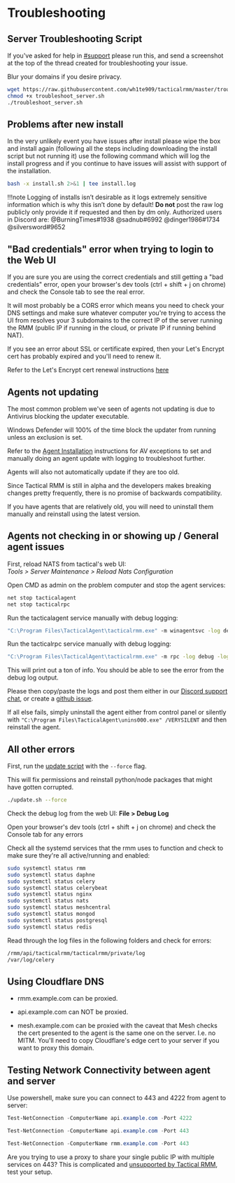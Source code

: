 # Troubleshooting

## Server Troubleshooting Script

If you've asked for help in [#support](https://discord.com/channels/736478043522072608/744282073870630912) please run this, and send a screenshot at the top of the thread created for troubleshooting your issue.

Blur your domains if you desire privacy.

```bash
wget https://raw.githubusercontent.com/wh1te909/tacticalrmm/master/troubleshoot_server.sh
chmod +x troubleshoot_server.sh
./troubleshoot_server.sh
```

## Problems after new install

In the very unlikely event you have issues after install please wipe the box and install again (following all the steps including downloading the install script but not running it) use the following command which will log the install progress and if you continue to have issues will assist with support of the installation.

```bash
bash -x install.sh 2>&1 | tee install.log
```

!!!note
    Logging of installs isn’t desirable as it logs extremely sensitive information which is why this isn’t done by default! **Do not** post the raw log publicly only provide it if requested and then by dm only. Authorized users in Discord are: @BurningTimes#1938 @sadnub#6992 @dinger1986#1734 @silversword#9652

## "Bad credentials" error when trying to login to the Web UI

If you are sure you are using the correct credentials and still getting a "bad credentials" error, open your browser's dev tools (ctrl + shift + j on chrome) and check the Console tab to see the real error.

It will most probably be a CORS error which means you need to check your DNS settings and make sure whatever computer you're trying to access the UI from resolves your 3 subdomains to the correct IP of the server running the RMM (public IP if running in the cloud, or private IP if running behind NAT).

If you see an error about SSL or certificate expired, then your Let's Encrypt cert has probably expired and you'll need to renew it.

Refer to the Let's Encrypt cert renewal instructions [here](update_server.md#keeping-your-lets-encrypt-certificate-up-to-date)

## Agents not updating

The most common problem we've seen of agents not updating is due to Antivirus blocking the updater executable.

Windows Defender will 100% of the time block the updater from running unless an exclusion is set.

Refer to the [Agent Installation](install_agent.md) instructions for AV exceptions to set and manually doing an agent update with logging to troubleshoot further.

Agents will also not automatically update if they are too old.

Since Tactical RMM is still in alpha and the developers makes breaking changes pretty frequently, there is no promise of backwards compatibility.

If you have agents that are relatively old, you will need to uninstall them manually and reinstall using the latest version.

## Agents not checking in or showing up / General agent issues

First, reload NATS from tactical's web UI:<br>
*Tools > Server Maintenance > Reload Nats Configuration*

Open CMD as admin on the problem computer and stop the agent services:

```cmd
net stop tacticalagent
net stop tacticalrpc
```

Run the tacticalagent service manually with debug logging:

```cmd
"C:\Program Files\TacticalAgent\tacticalrmm.exe" -m winagentsvc -log debug -logto stdout
```

Run the tacticalrpc service manually with debug logging:

```cmd
"C:\Program Files\TacticalAgent\tacticalrmm.exe" -m rpc -log debug -logto stdout
```

This will print out a ton of info. You should be able to see the error from the debug log output.

Please then copy/paste the logs and post them either in our [Discord support chat](https://discord.gg/upGTkWp), or create a [github issue](https://github.com/wh1te909/tacticalrmm/issues).

If all else fails, simply uninstall the agent either from control panel or silently with `"C:\Program Files\TacticalAgent\unins000.exe" /VERYSILENT` and then reinstall the agent.

## All other errors

First, run the [update script](update_server.md#updating-to-the-latest-rmm-version) with the `--force` flag.

This will fix permissions and reinstall python/node packages that might have gotten corrupted.

```bash
./update.sh --force
```

Check the debug log from the web UI: **File > Debug Log**

Open your browser's dev tools (ctrl + shift + j on chrome) and check the Console tab for any errors

Check all the systemd services that the rmm uses to function and check to make sure they're all active/running and enabled:

```bash
sudo systemctl status rmm
sudo systemctl status daphne
sudo systemctl status celery
sudo systemctl status celerybeat
sudo systemctl status nginx
sudo systemctl status nats
sudo systemctl status meshcentral
sudo systemctl status mongod
sudo systemctl status postgresql
sudo systemctl status redis
```

Read through the log files in the following folders and check for errors:

```bash
/rmm/api/tacticalrmm/tacticalrmm/private/log
/var/log/celery
```

## Using Cloudflare DNS

- rmm.example.com can be proxied.

- api.example.com can NOT be proxied.

- mesh.example.com can be proxied with the caveat that Mesh checks the cert presented to the agent is the same one on the server. I.e. no MITM. You'll need to copy Cloudflare's edge cert to your server if you want to proxy this domain.

## Testing Network Connectivity between agent and server

Use powershell, make sure you can connect to 443 and 4222 from agent to server:

```powershell
Test-NetConnection -ComputerName api.example.com -Port 4222
```

```powershell
Test-NetConnection -ComputerName api.example.com -Port 443
```

```powershell
Test-NetConnection -ComputerName rmm.example.com -Port 443
```

Are you trying to use a proxy to share your single public IP with multiple services on 443? This is complicated and [unsupported by Tactical RMM](unsupported_scripts.md), test your setup.
